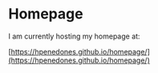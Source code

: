 Homepage
========

I am currently hosting my homepage at:

[https://hpenedones.github.io/homepage/](https://hpenedones.github.io/homepage/)
